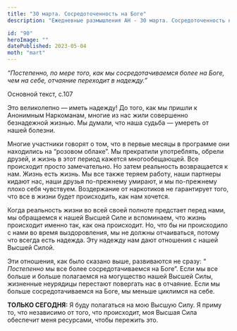 ```yaml
---
title: "30 марта. Сосредоточенность на Боге"
description: "Ежедневные размышления АН - 30 марта. Сосредоточенность на Боге"

id: "90"
heroImage: ""
datePublished: 2023-05-04
moth: "mart"
---
```


_“Постепенно, по мере того, как мы сосредотачиваемся более на Боге, чем на
себе, отчаяние переходит в надежду.”_

Основной текст, с.107

Это великолепно — иметь надежду! До того, как мы пришли к Анонимным
Наркоманам, многие из нас жили совершенно безнадежной жизнью. Мы думали, что
наша судьба — умереть от нашей болезни.

Многие участники говорят о том, что в первые месяцы в программе они находились
на “розовом облаке”. Мы прекратили употреблять, обрели друзей, и жизнь в этот
период кажется многообещающей. Все происходит просто замечательно. Но затем
реальность возвращается к нам. Жизнь есть жизнь. Мы все также теряем работу,
наши партнеры кидают нас, наши друзья по-прежнему умирают, и мы по-прежнему
плохо себя чувствуем. Воздержание от наркотиков не гарантирует того, что все в
жизни будет происходить, как нам хочется.

Когда реальность жизни во всей своей полноте предстает перед нами, мы
обращаемся к нашей Высшей Силе и вспоминаем, что жизнь происходит именно так,
как она происходит. Но, что бы ни происходило с нами во время выздоровления,
мы не должны отчаиваться, потому что всегда есть надежда. Эту надежду нам дают
отношения с нашей Высшей Силой.

Эти отношения, как было сказано выше, развиваются не сразу: “ _Постепенно_ мы
все более сосредотачиваемся на Боге”. Если мы все больше и больше полагаемся
на могущество нашей Высшей Силы, жизненные неурядицы перестают повергать нас в
отчаяние. Если мы больше сосредотачиваемся на Боге, мы меньше циклимся на
себе.

**ТОЛЬКО СЕГОДНЯ:** Я буду полагаться на мою Высшую Силу. Я приму то, что
независимо от того, что происходит, моя Высшая Сила обеспечит меня ресурсами,
чтобы пережить это.
